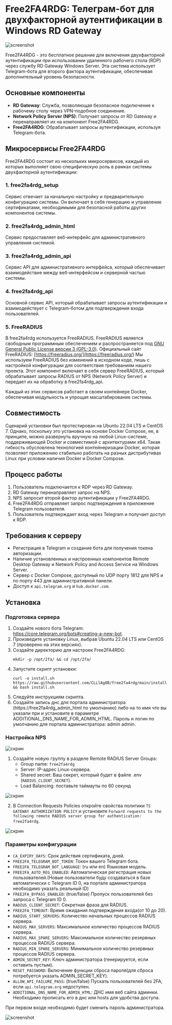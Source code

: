 # Free2FA4RDG: Телеграм-бот для двухфакторной аутентификации в Windows RD Gateway


![screenshot](img/1-0.png)  


Free2FA4RDG - это бесплатное решение для включения двухфакторной аутентификации при использовании удаленного рабочего стола (RDP) через службу RD Gateway Windows Server. Эта система использует Telegram-бота для второго фактора аутентификации, обеспечивая дополнительный уровень безопасности.

## Основные компоненты

- **RD Gateway**: Служба, позволяющая безопасное подключение к рабочему столу через VPN-подобное соединение.
- **Network Policy Server (NPS)**: Получает запросы от RD Gateway и перенаправляет их на компонент Free2FA4RDG.
- **Free2FA4RDG**: Обрабатывает запросы аутентификации, используя Telegram-бота.

## Микросервисы Free2FA4RDG

Free2FA4RDG состоит из нескольких микросервисов, каждый из которых выполняет свою специфическую роль в рамках системы двухфакторной аутентификации:

### 1. free2fa4rdg_setup
Сервис отвечает за начальную настройку и предварительную конфигурацию системы. Он включает в себя генерацию и управление сертификатами, необходимыми для безопасной работы других компонентов системы.

### 2. free2fa4rdg_admin_html
Сервис предоставляет веб-интерфейс для административного управления системой.

### 3. free2fa4rdg_admin_api
Сервис API для административного интерфейса, который обеспечивает взаимодействие между веб-интерфейсом и серверной частью системы.

### 4. free2fa4rdg_api
Основной сервис API, который обрабатывает запросы аутентификации и взаимодействует с Telegram-ботом для подтверждения входа пользователей.

### 5. FreeRADIUS
В free2fa4rdg используется FreeRADIUS. FreeRADIUS является свободным программным обеспечением и распространяется под [GNU General Public License версии 3 (GPL-3.0)](https://www.gnu.org/licenses/gpl-3.0.en.html).
Официальный сайт FreeRADIUS: [https://freeradius.org/](https://freeradius.org/)
Мы используем FreeRADIUS без изменений в исходном коде, лишь с настройкой конфигурации для соответствия требованиям нашего проекта.
Этот компонент включает в себя сервер FreeRADIUS, который обрабатывает запросы RADIUS от NPS (Network Policy Server) и передает их на обработку в free2fa4rdg_api.

Каждый из этих сервисов работает в своем контейнере Docker, обеспечивая модульность и упрощая масштабирование системы. 

## Совместимость

Сценарий установки был протестирован на Ubuntu 22.04 LTS и CentOS 7. Однако, поскольку это установка на основе Docker Compose, ее, в принципе, можно развернуть вручную на любой Linux-системе, поддерживающей Docker и совместимой с архитектурами x64. Такая гибкость обусловлена технологией контейнеризации Docker, которая позволяет приложению стабильно работать на разных дистрибутивах Linux при условии наличия Docker и Docker Compose.

## Процесс работы

1. Пользователь подключается к RDP через RD Gateway.
2. RD Gateway перенаправляет запрос на NPS.
3. NPS запросит второй фактор аутентификации у Free2FA4RDG.
4. Free2FA4RDG отправляет запрос подтверждения в приложение Telegram пользователя.
5. Пользователь подтверждает вход через Telegram и получает доступ к RDP.

## Требования к серверу

- Регистрация в Telegram и создание бота для получения токена авторизации.
- Наличие установленных и настроенных компонентов Remote Desktop Gateway и Network Policy and Access Service на Windows Server.
- Сервер с Docker Compose, доступный по UDP порту 1812 для NPS и по порту 443 для административной панели.
- Доступ к `api.telegram.org` и `hub.docker.com`.

## Установка

### Подготовка сервера

1. Создайте нового бота Telegram: https://core.telegram.org/bots#creating-a-new-bot.
2. Произведите установку Linux, выбрав Ubuntu 22.04 LTS или CentOS 7 (проверено на этих версиях).
3. Создайте директорию для настроек Free2FA4RDG:
   ```
   mkdir -p /opt/2fa/ && cd /opt/2fa/
   ```
4. Запустите скрипт установки:
   ```
   curl -o install.sh https://raw.githubusercontent.com/CLLlAgOB/free2fa4rdg/main/install.sh && bash install.sh
   ```
5. Следуйте инструкциям скрипта.
6. Создайте запись днс для портала администратора (https://free2fa4rdg_admin_html по умолчанию) либо на то имя что вы указали при  и установите в параметре ADDITIONAL_DNS_NAME_FOR_ADMIN_HTML. Пароль и логин по умолчанию для портала администратора: admin admin.

### Настройка NPS

![скрин](img/1-2.png)


1. Создайте новую группу в разделе Remote RADIUS Server Groups:
   - Group name: `free2fa4rdg`
   - Server: IP-адрес Linux-сервера.
   - Shared secret: Ваш секрет, который будет в файле .env (`RADIUS_CLIENT_SECRET`).
   - Load Balancing: поставьте таймауты по 60 секунд

![скрин](img/1-3.png)

2. В Connection Requests Policies откройте свойства политики `TS GATEWAY AUTHORIZATION POLICY` и установите `Forward requests to the following remote RADIUS server group for authentication: free2fa4rdg`.

![скрин](img/1-4.png)

### Параметры конфигурации

- `CA_EXPIRY_DAYS`: Срок действия сертификата, дней.
- `FREE2FA_TELEGRAM_BOT_TOKEN`: Токен вашего Telegram бота.
- `FREE2FA_TELEGRAM_BOT_LANGUAGE`: (ru или en) Языковая модель.
- `FREE2FA_AUTO_REG_ENABLED`: Автоматическая регистрация новых пользователей.(Новые пользователи буду создаваться в базе автоматически с Telegram ID 0, на портале администратора необходимо указать реальный ID)
- `FREE2FA_BYPASS_ENABLED`: (true/false) Пропуск пользователей без запроса с Telegram ID 0.
- `RADIUS_CLIENT_SECRET`: Секретная фраза для RADIUS.
- `FREE2FA_TIMEOUT`: Время ожидания подтверждения входа(от 10 до 20).
- `RADIUS_START_SERVERS`: Количество начальных процессов RADIUS сервера.
- `RADIUS_MAX_SERVERS`: Максимальное количество процессов RADIUS сервера.
- `RADIUS_MAX_SPARE_SERVERS`: Максимальное количество резервных процессов RADIUS сервера.
- `RADIUS_MIN_SPARE_SERVERS`: Минимальное количество резервных процессов RADIUS сервера.
- `ADMIN_SECRET_KEY`: Ключ администратора (генерируется, если оставить пустым).
- `RESET_PASSWORD`: Включение функции сброса пароля(для сброса потребуется указать ADMIN_SECRET_KEY).
- `ALLOW_API_FAILURE_PASS`: (true/false) Пускать пользователей без 2FA, если `api.telegram.org` недоступен. 
- `ADDITIONAL_DNS_NAME_FOR_ADMIN_HTML`: ДНС имя веб сайта админки. Необходимо прописать его в днс или hosts для удобства доступа.

При первом входе необходимо будет сменить пароль администратора.

![screenshot](img/1-2.png)